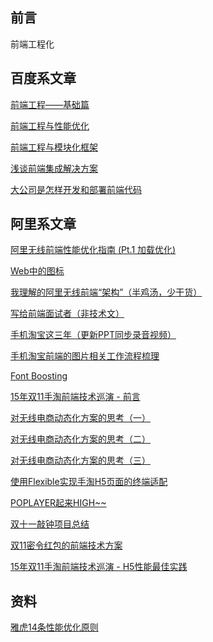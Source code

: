 
前言
----

前端工程化


百度系文章
---------

[前端工程——基础篇](https://github.com/fouber/blog/issues/10)

[前端工程与性能优化](https://github.com/fouber/blog/issues/3)

[前端工程与模块化框架](https://github.com/fouber/blog/issues/4)

[浅谈前端集成解决方案](https://github.com/fouber/blog/issues/1)

[大公司是怎样开发和部署前端代码](https://github.com/fouber/blog/issues/6)




阿里系文章
---------

[阿里无线前端性能优化指南 (Pt.1 加载优化)](https://github.com/amfe/article/issues/1)

[Web中的图标](https://github.com/amfe/article/issues/2)

[我理解的阿里无线前端“架构”（半鸡汤，少干货）](https://github.com/amfe/article/issues/3)

[写给前端面试者（非技术文）](https://github.com/amfe/article/issues/5)

[手机淘宝这三年（更新PPT同步录音视频）](https://github.com/amfe/article/issues/7)

[手机淘宝前端的图片相关工作流程梳理](https://github.com/amfe/article/issues/8)

[Font Boosting](https://github.com/amfe/article/issues/10)

[15年双11手淘前端技术巡演 - 前言](https://github.com/amfe/article/issues/11)

[对无线电商动态化方案的思考（一）](https://github.com/amfe/article/issues/13)

[对无线电商动态化方案的思考（二）](https://github.com/amfe/article/issues/14)

[对无线电商动态化方案的思考（三）](https://github.com/amfe/article/issues/15)

[使用Flexible实现手淘H5页面的终端适配](https://github.com/amfe/article/issues/17)

[POPLAYER起来HIGH~~](https://github.com/amfe/article/issues/18)

[双十一敲钟项目总结](https://github.com/amfe/article/issues/19)

[双11密令红包的前端技术方案](https://github.com/amfe/article/issues/20)

[15年双11手淘前端技术巡演 - H5性能最佳实践](https://github.com/amfe/article/issues/21)

资料
----
 
[雅虎14条性能优化原则](https://developer.yahoo.com/performance/rules.html)
